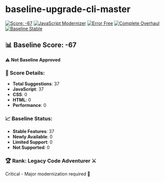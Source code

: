# baseline-upgrade-cli-master

[![Score: -67](https://img.shields.io/badge/Score%3A%20-67-red)](https://github.com/baseline-community/baseline-upgrade) [![JavaScript Modernizer](https://img.shields.io/badge/JavaScript-Modernizer-yellow)](https://github.com/baseline-community/baseline-upgrade) [![Error Free](https://img.shields.io/badge/Errors-0%20Found-success)](https://github.com/baseline-community/baseline-upgrade) [![Complete Overhaul](https://img.shields.io/badge/Overhaul-10%2B%20Fixes-purple)](https://github.com/baseline-community/baseline-upgrade) [![Baseline Stable](https://img.shields.io/badge/Baseline-5%2B%20Stable-00cc00)](https://github.com/baseline-community/baseline-upgrade)

## 📊 Baseline Score: -67

⚠️ **Not Baseline Approved**

### 🎯 Score Details:
- **Total Suggestions**: 37
- **JavaScript**: 37
- **CSS**: 0
- **HTML**: 0
- **Performance**: 0

### 📈 Baseline Status:
- **Stable Features**: 37
- **Newly Available**: 0
- **Limited Support**: 0
- **Not Supported**: 0

### 🏆 Rank: Legacy Code Adventurer ⚔️
Critical - Major modernization required 🔴

